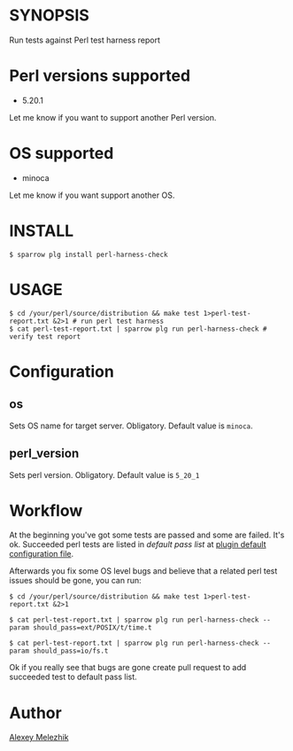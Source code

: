 # SYNOPSIS

Run tests against Perl test harness report

# Perl versions supported

* 5.20.1

Let me know if you want to support another Perl version.

# OS supported

* minoca

Let me know if you want support another OS.


# INSTALL


    $ sparrow plg install perl-harness-check


# USAGE

    $ cd /your/perl/source/distribution && make test 1>perl-test-report.txt &2>1 # run perl test harness
    $ cat perl-test-report.txt | sparrow plg run perl-harness-check # verify test report 


# Configuration

## os

Sets OS name for target server. Obligatory. Default value is `minoca`. 

## perl_version

Sets perl version. Obligatory. Default value is `5_20_1`


# Workflow

At the beginning you've got some tests are passed and some are failed. It's ok. 
Succeeded perl tests are listed in  *default pass list* at [plugin default configuration 
file](https://github.com/melezhik/perl-harness-check/blob/master/suite.ini).



Afterwards you fix some OS level bugs and believe that a related perl test issues should be gone, you can run:

  
    $ cd /your/perl/source/distribution && make test 1>perl-test-report.txt &2>1

    $ cat perl-test-report.txt | sparrow plg run perl-harness-check --param should_pass=ext/POSIX/t/time.t 

    $ cat perl-test-report.txt | sparrow plg run perl-harness-check --param should_pass=io/fs.t 


Ok if you really see that bugs are gone create pull request to add succeeded test to default pass list.

# Author

[Alexey Melezhik](mailto:melezhik@gmail.com)


